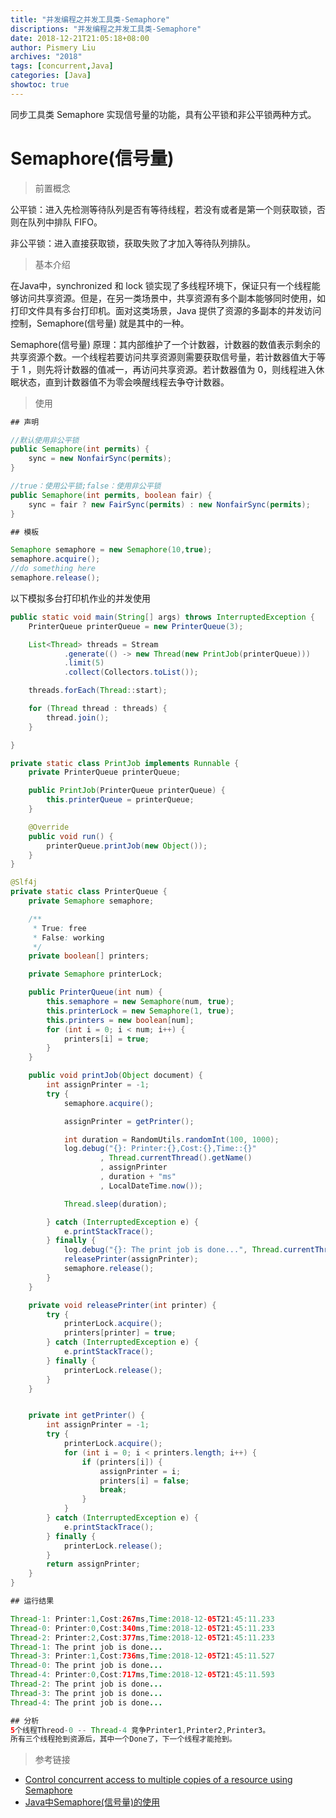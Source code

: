 ```yaml
---
title: "并发编程之并发工具类-Semaphore"
discriptions: "并发编程之并发工具类-Semaphore"
date: 2018-12-21T21:05:18+08:00
author: Pismery Liu
archives: "2018"
tags: [concurrent,Java]
categories: [Java]
showtoc: true
---
```


同步工具类 Semaphore 实现信号量的功能，具有公平锁和非公平锁两种方式。

<!--more-->

# Semaphore(信号量)

> 前置概念

公平锁：进入先检测等待队列是否有等待线程，若没有或者是第一个则获取锁，否则在队列中排队 FIFO。

非公平锁：进入直接获取锁，获取失败了才加入等待队列排队。

> 基本介绍

在Java中，synchronized 和 lock 锁实现了多线程环境下，保证只有一个线程能够访问共享资源。但是，在另一类场景中，共享资源有多个副本能够同时使用，如打印文件具有多台打印机。面对这类场景，Java 提供了资源的多副本的并发访问控制，Semaphore(信号量) 就是其中的一种。

Semaphore(信号量) 原理：其内部维护了一个计数器，计数器的数值表示剩余的共享资源个数。一个线程若要访问共享资源则需要获取信号量，若计数器值大于等于 1 ，则先将计数器的值减一，再访问共享资源。若计数器值为 0，则线程进入休眠状态，直到计数器值不为零会唤醒线程去争夺计数器。


> 使用

```Java
## 声明

//默认使用非公平锁
public Semaphore(int permits) {
    sync = new NonfairSync(permits);
}

//true：使用公平锁;false：使用非公平锁
public Semaphore(int permits, boolean fair) {
    sync = fair ? new FairSync(permits) : new NonfairSync(permits);
}
```

```Java
## 模板

Semaphore semaphore = new Semaphore(10,true);
semaphore.acquire();
//do something here
semaphore.release();
```

以下模拟多台打印机作业的并发使用

```Java
public static void main(String[] args) throws InterruptedException {
    PrinterQueue printerQueue = new PrinterQueue(3);

    List<Thread> threads = Stream
            .generate(() -> new Thread(new PrintJob(printerQueue)))
            .limit(5)
            .collect(Collectors.toList());

    threads.forEach(Thread::start);

    for (Thread thread : threads) {
        thread.join();
    }

}
```

```Java
private static class PrintJob implements Runnable {
    private PrinterQueue printerQueue;

    public PrintJob(PrinterQueue printerQueue) {
        this.printerQueue = printerQueue;
    }

    @Override
    public void run() {
        printerQueue.printJob(new Object());
    }
}
```

```Java
@Slf4j
private static class PrinterQueue {
    private Semaphore semaphore;

    /**
     * True: free
     * False: working
     */
    private boolean[] printers;

    private Semaphore printerLock;

    public PrinterQueue(int num) {
        this.semaphore = new Semaphore(num, true);
        this.printerLock = new Semaphore(1, true);
        this.printers = new boolean[num];
        for (int i = 0; i < num; i++) {
            printers[i] = true;
        }
    }

    public void printJob(Object document) {
        int assignPrinter = -1;
        try {
            semaphore.acquire();

            assignPrinter = getPrinter();

            int duration = RandomUtils.randomInt(100, 1000);
            log.debug("{}: Printer:{},Cost:{},Time::{}"
                    , Thread.currentThread().getName()
                    , assignPrinter
                    , duration + "ms"
                    , LocalDateTime.now());

            Thread.sleep(duration);

        } catch (InterruptedException e) {
            e.printStackTrace();
        } finally {
            log.debug("{}: The print job is done...", Thread.currentThread().getName());
            releasePrinter(assignPrinter);
            semaphore.release();
        }
    }

    private void releasePrinter(int printer) {
        try {
            printerLock.acquire();
            printers[printer] = true;
        } catch (InterruptedException e) {
            e.printStackTrace();
        } finally {
            printerLock.release();
        }
    }


    private int getPrinter() {
        int assignPrinter = -1;
        try {
            printerLock.acquire();
            for (int i = 0; i < printers.length; i++) {
                if (printers[i]) {
                    assignPrinter = i;
                    printers[i] = false;
                    break;
                }
            }
        } catch (InterruptedException e) {
            e.printStackTrace();
        } finally {
            printerLock.release();
        }
        return assignPrinter;
    }
}

## 运行结果

Thread-1: Printer:1,Cost:267ms,Time:2018-12-05T21:45:11.233
Thread-0: Printer:0,Cost:340ms,Time:2018-12-05T21:45:11.233
Thread-2: Printer:2,Cost:377ms,Time:2018-12-05T21:45:11.233
Thread-1: The print job is done...
Thread-3: Printer:1,Cost:736ms,Time:2018-12-05T21:45:11.527
Thread-0: The print job is done...
Thread-4: Printer:0,Cost:717ms,Time:2018-12-05T21:45:11.593
Thread-2: The print job is done...
Thread-3: The print job is done...
Thread-4: The print job is done...

## 分析
5个线程Threod-0 -- Thread-4 竞争Printer1,Printer2,Printer3。
所有三个线程抢到资源后，其中一个Done了，下一个线程才能抢到。
```


> 参考链接

- [Control concurrent access to multiple copies of a resource using Semaphore](https://howtodoinjava.com/java/multi-threading/control-concurrent-access-to-multiple-copies-of-a-resource-using-semaphore/)
- [Java中Semaphore(信号量)的使用](https://blog.csdn.net/zbc1090549839/article/details/53389602)